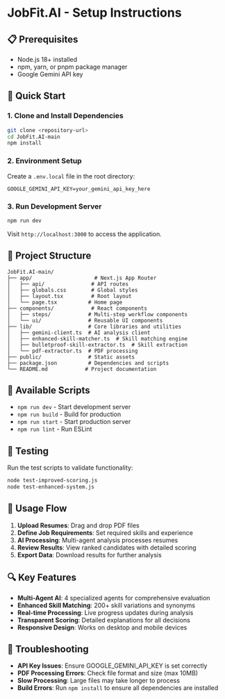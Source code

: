 # JobFit.AI - Setup Instructions

## 📋 Prerequisites
- Node.js 18+ installed
- npm, yarn, or pnpm package manager
- Google Gemini API key

## 🚀 Quick Start

### 1. Clone and Install Dependencies
```bash
git clone <repository-url>
cd JobFit.AI-main
npm install
```

### 2. Environment Setup
Create a `.env.local` file in the root directory:
```env
GOOGLE_GEMINI_API_KEY=your_gemini_api_key_here
```

### 3. Run Development Server
```bash
npm run dev
```

Visit `http://localhost:3000` to access the application.

## 📁 Project Structure
```
JobFit.AI-main/
├── app/                    # Next.js App Router
│   ├── api/               # API routes
│   ├── globals.css        # Global styles
│   ├── layout.tsx         # Root layout
│   └── page.tsx          # Home page
├── components/            # React components
│   ├── steps/            # Multi-step workflow components
│   └── ui/               # Reusable UI components
├── lib/                  # Core libraries and utilities
│   ├── gemini-client.ts  # AI analysis client
│   ├── enhanced-skill-matcher.ts  # Skill matching engine
│   ├── bulletproof-skill-extractor.ts  # Skill extraction
│   └── pdf-extractor.ts  # PDF processing
├── public/               # Static assets
├── package.json          # Dependencies and scripts
└── README.md            # Project documentation
```

## 🔧 Available Scripts
- `npm run dev` - Start development server
- `npm run build` - Build for production
- `npm run start` - Start production server
- `npm run lint` - Run ESLint

## 🧪 Testing
Run the test scripts to validate functionality:
```bash
node test-improved-scoring.js
node test-enhanced-system.js
```

## 📝 Usage Flow
1. **Upload Resumes**: Drag and drop PDF files
2. **Define Job Requirements**: Set required skills and experience
3. **AI Processing**: Multi-agent analysis processes resumes
4. **Review Results**: View ranked candidates with detailed scoring
5. **Export Data**: Download results for further analysis

## 🔍 Key Features
- **Multi-Agent AI**: 4 specialized agents for comprehensive evaluation
- **Enhanced Skill Matching**: 200+ skill variations and synonyms
- **Real-time Processing**: Live progress updates during analysis
- **Transparent Scoring**: Detailed explanations for all decisions
- **Responsive Design**: Works on desktop and mobile devices

## 🐛 Troubleshooting
- **API Key Issues**: Ensure GOOGLE_GEMINI_API_KEY is set correctly
- **PDF Processing Errors**: Check file format and size (max 10MB)
- **Slow Processing**: Large files may take longer to process
- **Build Errors**: Run `npm install` to ensure all dependencies are installed
